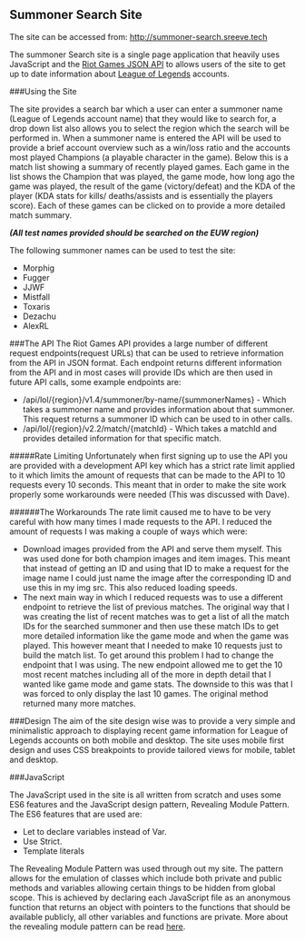 Summoner Search Site
--------------------
The site can be accessed from: http://summoner-search.sreeve.tech

The summoner Search site is a single page application that heavily uses JavaScript and
the [Riot Games JSON API](https://developer.riotgames.com/) to allows users of the site
to get up to date information about [League of Legends](https://en.wikipedia.org/wiki/League_of_Legends)
accounts.

###Using the Site

The site provides a search bar which a user can enter a summoner name (League
of Legends account name) that they would like to search for, a drop down list also 
allows you to select the region which the search will be performed in. When a summoner
 name is entered the API will be used to provide a brief account overview such as a win/loss
ratio and the accounts most played Champions (a playable character in the game). Below
this is a match list showing a summary of recently played games. Each game in the list 
shows the Champion that was played, the game mode, how long ago the game was played,
the result of the game (victory/defeat) and the KDA of the player (KDA stats for kills/
deaths/assists and is essentially the players score). Each of these games can be clicked
on to provide a more detailed match summary.

**_(All test names provided should be searched on the EUW region)_**

The following summoner names can be used to test the site: 

* Morphig
* Fugger
* JJWF
* Mistfall
* Toxaris
* Dezachu
* AlexRL
 
###The API
The Riot Games API provides a large number of different request endpoints(request URLs) that can be
used to retrieve information from the API in JSON format. Each endpoint returns
different information from the API and in most cases will provide IDs which are then 
used in future API calls, some example endpoints are:

* /api/lol/{region}/v1.4/summoner/by-name/{summonerNames} - Which takes a summoner name
and provides information about that summoner. This request returns a summoner ID which 
can be used to in other calls.
* /api/lol/{region}/v2.2/match/{matchId} - Which takes a matchId and provides detailed
information for that specific match.


#####Rate Limiting
Unfortunately when first signing up to use the API you are provided with a development
API key which has a strict rate limit applied to it which limits the amount of requests
that can be made to the API to 10 requests every 10 seconds. This meant that in order
to make the site work properly some workarounds were needed (This was discussed with
Dave).

######The Workarounds
The rate limit caused me to have to be very careful with how many times I made requests
to the API. I reduced the amount of requests I was making a couple of ways which were:

* Download images provided from the API and serve them myself. This was used done for
both champion images and item images. This meant that instead of getting an ID
and using that ID to make a request for the image name I could just name the image
after the corresponding ID and use this in my img src. This also reduced loading speeds.
* The next main way in which I reduced requests was to use a different endpoint to retrieve
the list of previous matches. The original way that I was creating the list of recent
matches was to get a list of all the match IDs for the searched summoner and then use
these match IDs to get more detailed information like the game mode and when the game
was played. This however meant that I needed to make 10 requests just to build the match
list. To get around this problem I had to change the endpoint that I was using. The new
endpoint allowed me to get the 10 most recent matches including all of the more in depth
detail that I wanted like game mode and game stats. The downside to this was that I was
forced to only display the last 10 games. The original method returned many more matches.

###Design
The aim of the site design wise was to provide a very simple and minimalistic approach to
displaying recent game information for League of Legends accounts on both mobile and
desktop. The site uses mobile first design and uses CSS breakpoints to provide tailored views
for mobile, tablet and desktop.

###JavaScript

The JavaScript used in the site is all written from scratch and uses some ES6 features and
the JavaScript design pattern, Revealing Module Pattern. The ES6 features that are used are:
* Let to declare variables instead of Var.
* Use Strict.
* Template literals

The Revealing Module Pattern was used through out my site. The pattern allows for the
emulation of classes which include both private and public methods and variables allowing
certain things to be hidden from global scope. This is achieved by declaring each JavaScript
file as an anonymous function that returns an object with pointers to the functions that
should be available publicly, all other variables and functions are private. More about
the revealing module pattern can be read [here](https://addyosmani.com/resources/essentialjsdesignpatterns/book/#revealingmodulepatternjavascript).







 
 
 